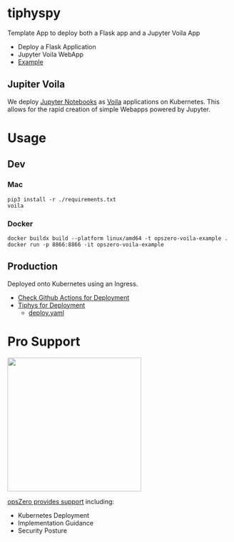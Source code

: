 # tiphyspy

Template App to deploy both a Flask app and a Jupyter Voila App

- Deploy a Flask Application
- Jupyter Voila WebApp
- [Example](https://tiphyspy.opszero.com/)

## Jupiter Voila

We deploy [Jupyter Notebooks](https://jupyter.org/) as
[Voila](https://github.com/voila-dashboards/voila) applications on Kubernetes.
This allows for the rapid creation of simple Webapps powered by Jupyter.

# Usage

## Dev

### Mac

```
pip3 install -r ./requirements.txt
voila
```

### Docker

```
docker buildx build --platform linux/amd64 -t opszero-voila-example .
docker run -p 8866:8866 -it opszero-voila-example
```

## Production

Deployed onto Kubernetes using an Ingress.

- [Check Github Actions for Deployment](https://github.com/opszero/tiphyspy/blob/main/.github/workflows/k8s.yml)
- [Tiphys for Deployment](https://github.com/opszero/tiphys)
  - [deploy.yaml](https://github.com/opszero/tiphyspy/blob/main/deploy.yaml)

# Pro Support

<a href="https://www.opszero.com"><img src="https://assets.opszero.com/images/opszero_11_29_2016.png" width="300px"/></a>

[opsZero provides support](https://www.opszero.com/devops) including:

- Kubernetes Deployment
- Implementation Guidance
- Security Posture
